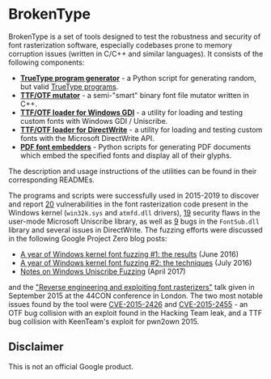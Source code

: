 # BrokenType

BrokenType is a set of tools designed to test the robustness and security of font rasterization software, especially codebases prone to memory corruption issues (written in C/C++ and similar languages). It consists of the following components:

 - **[TrueType program generator](truetype-generator)** - a Python script for generating random, but valid [TrueType programs](https://docs.microsoft.com/en-us/typography/opentype/spec/ttinst).
 - **[TTF/OTF mutator](ttf-otf-mutator)** - a semi-"smart" binary font file mutator written in C++.
 - **[TTF/OTF loader for Windows GDI](ttf-otf-windows-loader)** - a utility for loading and testing custom fonts with Windows GDI / Uniscribe.
 - **[TTF/OTF loader for DirectWrite](ttf-otf-dwrite-loader)** - a utility for loading and testing custom fonts with the Microsoft DirectWrite API.
 - **[PDF font embedders](font2pdf)** - Python scripts for generating PDF documents which embed the specified fonts and display all of their glyphs.

The description and usage instructions of the utilities can be found in their corresponding READMEs.

The programs and scripts were successfully used in 2015-2019 to discover and report [20](https://bugs.chromium.org/p/project-zero/issues/list?can=1&q=status:fixed%20finder:mjurczyk%20product:kernel%20methodology:mutation-fuzzing%20font&colspec=ID%20Status%20Restrict%20Reported%20Vendor%20Product%20Finder%20Summary&cells=ids) vulnerabilities in the font rasterization code present in the Windows kernel (`win32k.sys` and `atmfd.dll` drivers), [19](https://bugs.chromium.org/p/project-zero/issues/list?can=1&q=status:fixed%20finder:mjurczyk%20uniscribe&colspec=ID%20Status%20Restrict%20Reported%20Vendor%20Product%20Finder%20Summary&cells=ids) security flaws in the user-mode Microsoft Uniscribe library, as well as [9](https://bugs.chromium.org/p/project-zero/issues/list?colspec=ID%20Status%20Restrict%20Reported%20Vendor%20Product%20Finder%20Summary&cells=ids&q=status%3Afixed%20finder%3Amjurczyk%20fontsub&can=1) bugs in the `FontSub.dll` library and several issues in DirectWrite. The fuzzing efforts were discussed in the following Google Project Zero blog posts:

 - [A year of Windows kernel font fuzzing #1: the results](https://googleprojectzero.blogspot.com/2016/06/a-year-of-windows-kernel-font-fuzzing-1_27.html) (June 2016)
 - [A year of Windows kernel font fuzzing #2: the techniques](https://googleprojectzero.blogspot.com/2016/07/a-year-of-windows-kernel-font-fuzzing-2.html) (July 2016)
 - [Notes on Windows Uniscribe Fuzzing](https://googleprojectzero.blogspot.com/2017/04/notes-on-windows-uniscribe-fuzzing.html) (April 2017)

and the ["Reverse engineering and exploiting font rasterizers"](https://j00ru.vexillium.org/talks/44con-reverse-engineering-and-exploiting-font-rasterizers/) talk given in September 2015 at the 44CON conference in London. The two most notable issues found by the tool were [CVE-2015-2426](https://bugs.chromium.org/p/project-zero/issues/detail?id=369) and [CVE-2015-2455](https://bugs.chromium.org/p/project-zero/issues/detail?id=368) - an OTF bug collision with an exploit found in the Hacking Team leak, and a TTF bug collision with KeenTeam's exploit for pwn2own 2015.

## Disclaimer

This is not an official Google product.
